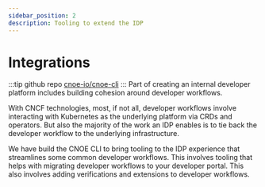 ```yaml
---
sidebar_position: 2
description: Tooling to extend the IDP
---
```

# Integrations

:::tip github repo
[cnoe-io/cnoe-cli](https://github.com/cnoe-io/cnoe-cli)
:::
Part of creating an internal developer platform includes building cohesion
around developer workflows.

With CNCF technologies, most, if not all, developer workflows involve
interacting with Kubernetes as the underlying platform via CRDs and operators.
But also the majority of the work an IDP enables is to tie back the developer
workflow to the underlying infrastructure.

We have build the CNOE CLI to bring tooling to the IDP experience that
streamlines some common developer workflows. This involves tooling that
helps with migrating developer workflows to your developer portal. This also
involves adding verifications and extensions to developer workflows.


